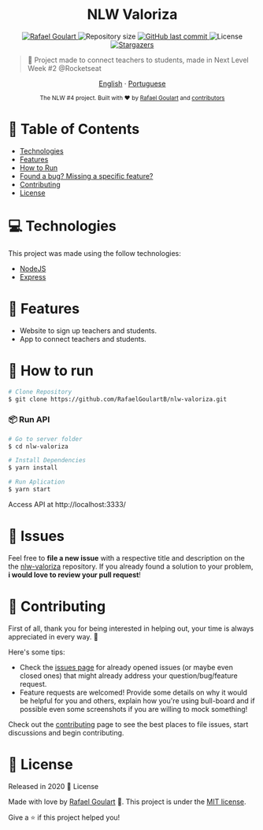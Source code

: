 <h1 align="center">NLW Valoriza</h1>

<p align="center">	
   <a href="https://www.linkedin.com/in/rafael-goulartb/">
      <img alt="Rafael Goulart" src="https://img.shields.io/badge/-RafaelGoulartB-8257E5?style=flat&logo=Linkedin&logoColor=white" />
   </a>
  <img alt="Repository size" src="https://img.shields.io/github/repo-size/RafaelGoulartB/nlw-valoriza?color=774DD6">
  <a href="https://github.com/RafaelGoulartB/nlw-valoriza/commits/master">
    <img alt="GitHub last commit" src="https://img.shields.io/github/last-commit/RafaelGoulartB/nlw-valoriza?color=774DD6">
  </a> 
  <img alt="License" src="https://img.shields.io/badge/license-MIT-8257E5">
  <a href="https://github.com/RafaelGoulartB/nlw-valoriza/stargazers">
    <img alt="Stargazers" src="https://img.shields.io/github/stars/RafaelGoulartB/nlw-valoriza?color=8257E5&logo=github">
  </a>
</p>

> :rocket: Project made to connect teachers to students, made in Next Level Week #2 @Rocketseat

<p align="center">
    <a href="README.md">English</a>
    ·
    <a href="README-pt.md">Portuguese</a>
 </p>

<div align="center">
  <sub>The NLW #4 project. Built with ❤︎ by
    <a href="https://github.com/RafaelGoulartB">Rafael Goulart</a> and
    <a href="https://github.com/RafaelGoulartB/nlw-valoriza/graphs/contributors">
      contributors
    </a>
  </sub>
</div>

# :pushpin: Table of Contents

* [Technologies](#computer-technologies)
* [Features](#rocket-features)
* [How to Run](#construction_worker-how-to-run)
* [Found a bug? Missing a specific feature?](#bug-issues)
* [Contributing](#tada-contributing)
* [License](#closed_book-license)


# :computer: Technologies
This project was made using the follow technologies:

* [NodeJS](https://nodejs.org/en/)      
* [Express](https://expressjs.com/)      

# :rocket: Features

* Website to sign up teachers and students.
* App to connect teachers and students.

# :construction_worker: How to run
```bash
# Clone Repository
$ git clone https://github.com/RafaelGoulartB/nlw-valoriza.git
```
### 📦 Run API

```bash
# Go to server folder
$ cd nlw-valoriza

# Install Dependencies
$ yarn install

# Run Aplication
$ yarn start
```
Access API at http://localhost:3333/


# :bug: Issues

Feel free to **file a new issue** with a respective title and description on the the [nlw-valoriza](https://github.com/RafaelGoulartB/nlw-valoriza/issues) repository. If you already found a solution to your problem, **i would love to review your pull request**!

# :tada: Contributing
First of all, thank you for being interested in helping out, your time is always appreciated in every way. :100:

Here's some tips:

* Check the [issues page](https://github.com/RafaelGoulartB/nlw-valoriza/issues) for already opened issues (or maybe even closed ones) that might already address your question/bug/feature request.
* Feature requests are welcomed! Provide some details on why it would be helpful for you and others, explain how you're using bull-board and if possible even some screenshots if you are willing to mock something!

Check out the [contributing](./CONTRIBUTING.md) page to see the best places to file issues, start discussions and begin contributing.

# :closed_book: License

Released in 2020 :closed_book: License

Made with love by [Rafael Goulart](https://github.com/RafaelGoulartB) 🚀.
This project is under the [MIT license](./LICENSE).


Give a ⭐️ if this project helped you!
